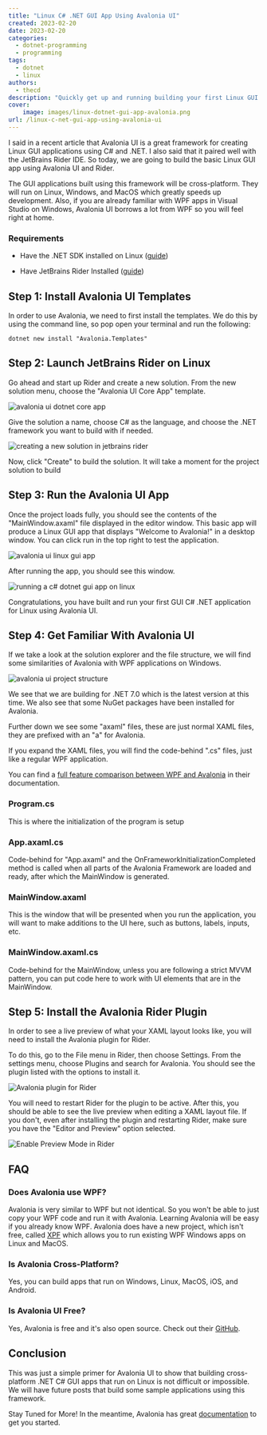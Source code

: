 ```yaml
---
title: "Linux C# .NET GUI App Using Avalonia UI"
created: 2023-02-20
date: 2023-02-20
categories: 
  - dotnet-programming
  - programming
tags: 
  - dotnet
  - linux
authors: 
  - thecd
description: "Quickly get up and running building your first Linux GUI app using C#, .NET, Avalonia UI and Rider."
cover:
    image: images/linux-dotnet-gui-app-avalonia.png
url: /linux-c-net-gui-app-using-avalonia-ui
---
```


I said in a recent article that Avalonia UI is a great framework for creating Linux GUI applications using C# and .NET. I also said that it paired well with the JetBrains Rider IDE. So today, we are going to build the basic Linux GUI app using Avalonia UI and Rider.

The GUI applications built using this framework will be cross-platform. They will run on Linux, Windows, and MacOS which greatly speeds up development. Also, if you are already familiar with WPF apps in Visual Studio on Windows, Avalonia UI borrows a lot from WPF so you will feel right at home.

### Requirements

- Have the .NET SDK installed on Linux ([guide](https://credibledev.com/dotnet-in-linux/))

- Have JetBrains Rider Installed ([guide](https://credibledev.com/install-jetbrains-rider-for-c-on-linux/))

## Step 1: Install Avalonia UI Templates

In order to use Avalonia, we need to first install the templates. We do this by using the command line, so pop open your terminal and run the following:

```
dotnet new install "Avalonia.Templates"
```

## Step 2: Launch JetBrains Rider on Linux

Go ahead and start up Rider and create a new solution. From the new solution menu, choose the "Avalonia UI Core App" template.

![avalonia ui dotnet core app](images/image-46.png)

Give the solution a name, choose C# as the language, and choose the .NET framework you want to build with if needed.

![creating a new solution in jetbrains rider](images/image-48.png)

Now, click "Create" to build the solution. It will take a moment for the project solution to build

## Step 3: Run the Avalonia UI App

Once the project loads fully, you should see the contents of the "MainWindow.axaml" file displayed in the editor window. This basic app will produce a Linux GUI app that displays "Welcome to Avalonia!" in a desktop window. You can click run in the top right to test the application.

![avalonia ui linux gui app](images/image-49-1024x547.png)

After running the app, you should see this window.

![running a c# dotnet gui app on linux
](images/image-50.png)

Congratulations, you have built and run your first GUI C# .NET application for Linux using Avalonia UI.

## Step 4: Get Familiar With Avalonia UI

If we take a look at the solution explorer and the file structure, we will find some similarities of Avalonia with WPF applications on Windows.

![avalonia ui project structure](images/image-51.png)

We see that we are building for .NET 7.0 which is the latest version at this time. We also see that some NuGet packages have been installed for Avalonia.

Further down we see some "axaml" files, these are just normal XAML files, they are prefixed with an "a" for Avalonia.

If you expand the XAML files, you will find the code-behind ".cs" files, just like a regular WPF application.

You can find a [full feature comparison between WPF and Avalonia](https://docs.avaloniaui.net/guides/developer-guides/comparison-of-avalonia-with-wpf-and-uwp) in their documentation.

### Program.cs

This is where the initialization of the program is setup

### App.axaml.cs

Code-behind for "App.axaml" and the OnFrameworkInitializationCompleted method is called when all parts of the Avalonia Framework are loaded and ready, after which the MainWindow is generated.

### MainWindow.axaml

This is the window that will be presented when you run the application, you will want to make additions to the UI here, such as buttons, labels, inputs, etc.

### MainWindow.axaml.cs

Code-behind for the MainWindow, unless you are following a strict MVVM pattern, you can put code here to work with UI elements that are in the MainWindow.

## Step 5: Install the Avalonia Rider Plugin

In order to see a live preview of what your XAML layout looks like, you will need to install the Avalonia plugin for Rider.

To do this, go to the File menu in Rider, then choose Settings. From the settings menu, choose Plugins and search for Avalonia. You should see the plugin listed with the options to install it.

![Avalonia plugin for Rider
](images/image-53.png)

You will need to restart Rider for the plugin to be active. After this, you should be able to see the live preview when editing a XAML layout file. If you don't, even after installing the plugin and restarting Rider, make sure you have the "Editor and Preview" option selected.

![Enable Preview Mode in Rider](images/image-54.png)

## FAQ

### Does Avalonia use WPF?

Avalonia is very similar to WPF but not identical. So you won't be able to just copy your WPF code and run it with Avalonia. Learning Avalonia will be easy if you already know WPF. Avalonia does have a new project, which isn't free, called [XPF](https://avaloniaui.net/XPF) which allows you to run existing WPF Windows apps on Linux and MacOS.

### Is Avalonia Cross-Platform?

Yes, you can build apps that run on Windows, Linux, MacOS, iOS, and Android.

### Is Avalonia UI Free?

Yes, Avalonia is free and it's also open source. Check out their [GitHub](https://github.com/avaloniaui/avalonia).

## Conclusion

This was just a simple primer for Avalonia UI to show that building cross-platform .NET C# GUI apps that run on Linux is not difficult or impossible. We will have future posts that build some sample applications using this framework.

Stay Tuned for More! In the meantime, Avalonia has great [documentation](https://docs.avaloniaui.net/) to get you started.
